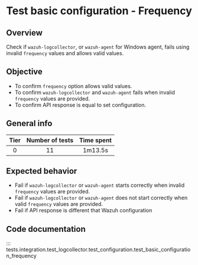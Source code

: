 # Test basic configuration - Frequency
## Overview 

Check if `wazuh-logcollector`, or `wazuh-agent` for Windows agent, fails using invalid `frequency` values and 
allows valid values.

## Objective

- To confirm `frequency` option allows valid values.
- To confirm `wazuh-logcollector` and `wazuh-agent` fails when invalid `frequency` values are provided.
- To confirm API response is equal to set configuration.

## General info

|Tier | Number of tests | Time spent |
|:--:|:--:|:--:|
| 0 | 11 | 1m13.5s |

## Expected behavior

- Fail if `wazuh-logcollector` or `wazuh-agent` starts correctly when invalid `frequency` values 
  are provided.
- Fail if `wazuh-logcollector` or `wazuh-agent` does not start correctly when valid `frequency`
  values are provided.
- Fail if API response is different that Wazuh configuration

## Code documentation

::: tests.integration.test_logcollector.test_configuration.test_basic_configuration_frequency
